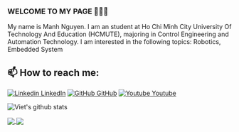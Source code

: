 ### WELCOME TO MY PAGE 👋👋👋
My name is Manh Nguyen. I am an student at Ho Chi Minh City University Of Technology And Education (HCMUTE), majoring in Control Engineering and Automation Technology. I am interested in the following topics: Robotics, Embedded System<br>
## 📫 How to reach me: 


[![Linkedin](https://i.stack.imgur.com/gVE0j.png) LinkedIn](https://www.linkedin.com/in/manh-nguyen-2k1/) [![GitHub](https://i.stack.imgur.com/tskMh.png) GitHub](https://github.com/Manh-2k1) [![Youtube](https://github.com/uvipen/introduction/blob/main/Youtube.png) Youtube](https://www.youtube.com/c/MạnhDragon)



![Viet's github stats](https://github-readme-stats-git-masterrstaa-rickstaa.vercel.app/api?username=Manh-2k1&show_icons=true&theme=tokyonight&hide=contribs,prs,issues)

<a href="https://github.com/Manh-2k1/Manh-2k1">
  <img align="center" src="https://github-readme-stats.anuraghazra1.vercel.app/api/pin/?username=Manh-2k1&repo=Manh-2k1&theme=radical" />
</a>    

<a href="[https://github.com/Manh-2k1/Manh-2k1](https://github.com/Manh-2k1/07_Thi-t-k-v-m-ph-ng-c-nh-tay-robot-4DoF)">
  <img align="center" src="https://github-readme-stats.anuraghazra1.vercel.app/api/pin/?username=Manh-2k1&repo=07_Thi-t-k-v-m-ph-ng-c-nh-tay-robot-4DoF&theme=radical" />
</a>
